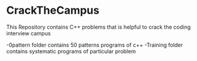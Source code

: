 # CrackTheCampus
This Repository contains C++ problems that is helpful to crack the coding interview campus

-0pattern folder contains 50 patterns programs of c++
-Training folder contains systematic programs of particular problem
